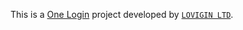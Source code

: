 This is a [One Login](https://auth.lovig.in) project developed by [`LOVIGIN LTD`](https://lovigin.com).